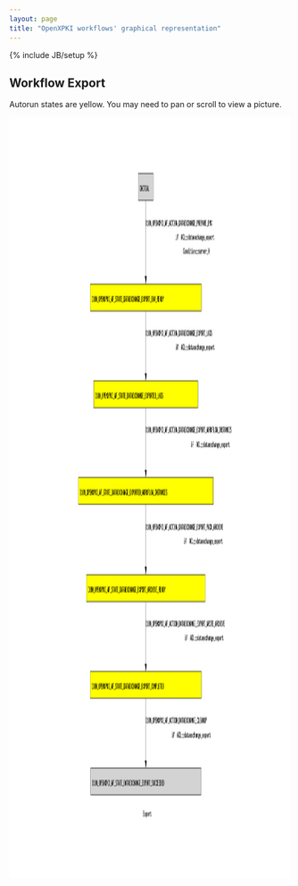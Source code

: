 ```yaml
---
layout: page
title: "OpenXPKI workflows' graphical representation"
---
```

{% include JB/setup %}



<h2> Workflow Export</h2>

<p>
Autorun states are yellow.
You may need to pan or scroll to view a picture.
</p>

<img width="1822" height="1364" src="workflow_def_dataexchange_export.dot.png" alt="Export" title="Export" />
